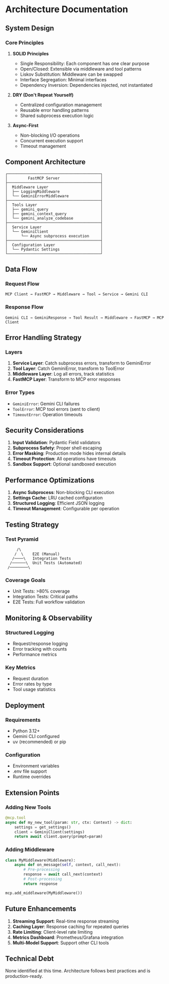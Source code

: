 # Architecture Documentation

## System Design

### Core Principles

1. **SOLID Principles**
   - Single Responsibility: Each component has one clear purpose
   - Open/Closed: Extensible via middleware and tool patterns
   - Liskov Substitution: Middleware can be swapped
   - Interface Segregation: Minimal interfaces
   - Dependency Inversion: Dependencies injected, not instantiated

2. **DRY (Don't Repeat Yourself)**
   - Centralized configuration management
   - Reusable error handling patterns
   - Shared subprocess execution logic

3. **Async-First**
   - Non-blocking I/O operations
   - Concurrent execution support
   - Timeout management

## Component Architecture

```
┌─────────────────────────────────────────┐
│         FastMCP Server                  │
├─────────────────────────────────────────┤
│  Middleware Layer                       │
│  ├── LoggingMiddleware                  │
│  └── GeminiErrorMiddleware              │
├─────────────────────────────────────────┤
│  Tools Layer                            │
│  ├── gemini_query                       │
│  ├── gemini_context_query               │
│  └── gemini_analyze_codebase            │
├─────────────────────────────────────────┤
│  Service Layer                          │
│  └── GeminiClient                       │
│      └── Async subprocess execution     │
├─────────────────────────────────────────┤
│  Configuration Layer                    │
│  └── Pydantic Settings                  │
└─────────────────────────────────────────┘
```

## Data Flow

### Request Flow
```
MCP Client → FastMCP → Middleware → Tool → Service → Gemini CLI
```

### Response Flow
```
Gemini CLI → GeminiResponse → Tool Result → Middleware → FastMCP → MCP Client
```

## Error Handling Strategy

### Layers
1. **Service Layer**: Catch subprocess errors, transform to GeminiError
2. **Tool Layer**: Catch GeminiError, transform to ToolError
3. **Middleware Layer**: Log all errors, track statistics
4. **FastMCP Layer**: Transform to MCP error responses

### Error Types
- `GeminiError`: Gemini CLI failures
- `ToolError`: MCP tool errors (sent to client)
- `TimeoutError`: Operation timeouts

## Security Considerations

1. **Input Validation**: Pydantic Field validators
2. **Subprocess Safety**: Proper shell escaping
3. **Error Masking**: Production mode hides internal details
4. **Timeout Protection**: All operations have timeouts
5. **Sandbox Support**: Optional sandboxed execution

## Performance Optimizations

1. **Async Subprocess**: Non-blocking CLI execution
2. **Settings Cache**: LRU cached configuration
3. **Structured Logging**: Efficient JSON logging
4. **Timeout Management**: Configurable per operation

## Testing Strategy

### Test Pyramid
```
     /\
    /  \    E2E (Manual)
   /────\   Integration Tests
  /──────\  Unit Tests (Automated)
 /────────\
```

### Coverage Goals
- Unit Tests: >80% coverage
- Integration Tests: Critical paths
- E2E Tests: Full workflow validation

## Monitoring & Observability

### Structured Logging
- Request/response logging
- Error tracking with counts
- Performance metrics

### Key Metrics
- Request duration
- Error rates by type
- Tool usage statistics

## Deployment

### Requirements
- Python 3.12+
- Gemini CLI configured
- uv (recommended) or pip

### Configuration
- Environment variables
- .env file support
- Runtime overrides

## Extension Points

### Adding New Tools
```python
@mcp.tool
async def my_new_tool(param: str, ctx: Context) -> dict:
    settings = get_settings()
    client = GeminiClient(settings)
    return await client.query(prompt=param)
```

### Adding Middleware
```python
class MyMiddleware(Middleware):
    async def on_message(self, context, call_next):
        # Pre-processing
        response = await call_next(context)
        # Post-processing
        return response

mcp.add_middleware(MyMiddleware())
```

## Future Enhancements

1. **Streaming Support**: Real-time response streaming
2. **Caching Layer**: Response caching for repeated queries
3. **Rate Limiting**: Client-level rate limiting
4. **Metrics Dashboard**: Prometheus/Grafana integration
5. **Multi-Model Support**: Support other CLI tools

## Technical Debt

None identified at this time. Architecture follows best practices and is production-ready.
